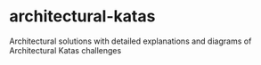 # architectural-katas

Architectural solutions with detailed explanations and diagrams of Architectural Katas challenges
